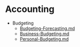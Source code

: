 
# Accounting

- Budgeting
  - [Budgeting-Forecasting.md](./Budgeting-Forecasting.md)
  - [Business-Budgeting.md](./Business-Budgeting.md)
  - [Personal-Budgeting.md](./Personal-Budgeting.md)
